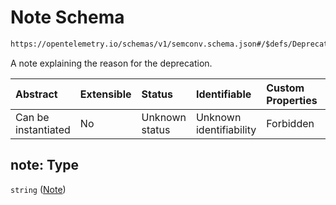 # Note Schema

```txt
https://opentelemetry.io/schemas/v1/semconv.schema.json#/$defs/Deprecated/oneOf/2/properties/note:
```

A note explaining the reason for the deprecation.

| Abstract            | Extensible | Status         | Identifiable            | Custom Properties | Additional Properties | Access Restrictions | Defined In                                                                           |
| :------------------ | :--------- | :------------- | :---------------------- | :---------------- | :-------------------- | :------------------ | :----------------------------------------------------------------------------------- |
| Can be instantiated | No         | Unknown status | Unknown identifiability | Forbidden         | Allowed               | none                | [semconv.schema.json\*](../../../schemas/semconv.schema.json "open original schema") |

## note: Type

`string` ([Note](../deprecated/semconv-opentelemetry-semantic-convention-schema-definitions-deprecated-oneof-deprecated---uncategorized-properties-note.md))
